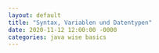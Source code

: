 ```yaml
---
layout: default
title: "Syntax, Variablen und Datentypen"
date: 2020-11-12 12:00:00 -0000
categories: java wise basics
---
```

